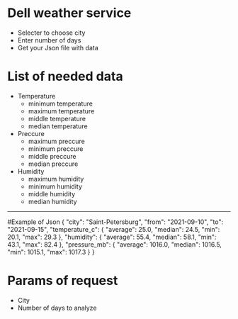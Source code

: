# Dell weather service
* Selecter to choose city
* Enter number of days
* Get your Json file with data
# List of needed data
* Temperature
  -   minimum temperature
  -   maximum temperature
  -   middle temperature
  -   median temperature
* Preccure
  -   maximum preccure
  -   minimum preccure
  -   middle preccure
  -   median preccure
* Humidity
  -   maximum humidity
  -   minimum humidity
  -   middle humidity
  -   median humidity
---
#Example of Json
{
       "city": "Saint-Petersburg",
       "from": "2021-09-10",
       "to": "2021-09-15",
       "temperature_c": {
         "average": 25.0,
         "median": 24.5,
         "min": 20.1,
         "max": 29.3
       },
       "humidity": {
         "average": 55.4,
         "median": 58.1,
         "min": 43.1,
         "max": 82.4
       },
       "pressure_mb": {
         "average": 1016.0,
         "median": 1016.5,
         "min": 1015.1,
         "max": 1017.3
       }
      }
# Params of request
* City
* Number of days to analyze
